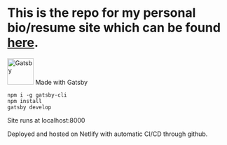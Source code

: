 


# This is the repo for my personal bio/resume site which can be found [here](https://robertperez.io).

 <img alt="Gatsby" src="https://www.gatsbyjs.com/Gatsby-Monogram.svg" width="60" />
Made with Gatsby



```
npm i -g gatsby-cli
npm install
gatsby develop
```

Site runs at localhost:8000

Deployed and hosted on Netlify with automatic CI/CD through github.